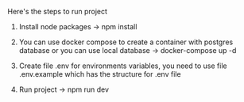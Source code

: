 Here's the steps to run project
1. Install node packages
-> npm install

2. You can use docker compose to create a container with postgres database or you can use local database
-> docker-compose up -d

3. Create file .env for environments variables, you need to use file .env.example which has the structure for .env file

4. Run project
-> npm run dev